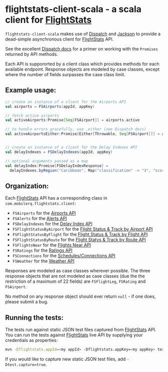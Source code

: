 # flightstats-client-scala - a scala client for [FlightStats][1]

`flightstats-client-scala` makes use of [Dispatch][2] and [Jackson][3]
to provide a dead-simple asynchronous client for [FlightStats][1] API.

See the excellent [Dispatch docs][4] for a primer on working with the
`Promises` returned by API methods.

Each API is suppororted by a client class which provides methods for each
available endpoint.  Response objects are modeled by case classes, except
where the number of fields surpasses the case class limit.

## Example usage:

```scala
// create an instance of a client for the Airports API
val airports = FSAirports(appId, appKey)

// fetch active airports
val activeAirports:Promise[Seq[FSAirport]] = airports.active

// to handle errors gracefully, use .either (see Dispatch docs)
val activeAirportsEither:Promise[Either[Throwable, Seq[FSAirport]]] = airports.active.either


// create an instance of a client for the Delay Indexes API
val delayIndexes = FSDelayIndexes(appId, appKey)

// optional arguments passed as a map
val delayIndex:Promise[FSDelayIndexResponse] =
  delayIndexes.byRegion("Caribbean", Map("classification" -> "3", "score" -> "3"))
```

## Organization:

Each [FlightStats][1] API has a corresponding class in `com.mobilerq.flightstats.client`:

  * `FSAirports` for the [Airports API](https://developer.flightstats.com/api-docs/airports/v1)
  * `FSAlerts` for the [Alerts API](https://developer.flightstats.com/api-docs/alerts/v1)
  * `FSDelayIndexes` for the [Delay Index API](https://developer.flightstats.com/api-docs/delayindex/v1)
  * `FSFlightStatusByAirport` for the [Flight Status & Track by Airport API](https://developer.flightstats.com/api-docs/flightstatus/v2/airport)
  * `FSFlightStatusByFlight` for the [Flight Status & Track by Flight API](https://developer.flightstats.com/api-docs/flightstatus/v2/flight)
  * `FSFlightStatusByRoute` for the [Flight Statys & Track by Route API](https://developer.flightstats.com/api-docs/flightstatus/v2/route)
  * `FSFlightsNear` for the [Flights Near API](https://developer.flightstats.com/api-docs/flightstatus/v2/flightsNear)
  * `FSRatings` for the [Ratings API](https://developer.flightstats.com/api-docs/ratings/v1)
  * `FSConnections` for the [Schedules/Connections API](https://developer.flightstats.com/api-docs/connections/v1)
  * `FSWeather` for the [Weather API](https://developer.flightstats.com/api-docs/weather/v1)

Responses are modeled as case classes wherever possible.  The three response objects that are not modeled as case classes (due the the restriction of a maximum of 22 fields) are `FSFlightLeg`, `FSRating` and `FSAirport`.

No method on any response object should ever return `null` - if one does, please submit a bug.

## Running the tests:

The tests run against static JSON test files captured from [FlightStats][1] API.  You can run the tests against [FlightStats][1] live API by supplying your credentials as properties:

```sh
mvn -Dflightstats.appId=<my appId> -Dflightstats.appKey=<my appKey> test
```

If you would like to capture new static JSON test files, add `-Dtest.capture=true`.

[1]: https://developer.flightstats.com/api-docs/
[2]: https://github.com/dispatch/reboot
[3]: http://jackson.codehaus.org
[4]: http://dispatch.databinder.net/Dispatch.html
